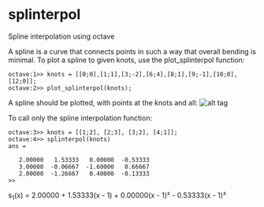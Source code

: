 # splinterpol
Spline interpolation using octave

A spline is a curve that connects points in such a way that overall bending is minimal.
To plot a spline to given knots, use the plot_splinterpol function:

```
octave:1>> knots = [[0;0],[1;1],[3;-2],[6;4],[8;1],[9;-1],[10;0],[12;0]];
octave:2>> plot_splinterpol(knots);
```

A spline should be plotted, with points at the knots and all:
![alt tag](https://raw.githubusercontent.com/medium-endian/splinterpol/master/example_plot.png)

To call only the spline interpolation function:

```
octave:3>> knots = [[1;2], [2;3], [3;2], [4;1]];
octave:4>> splinterpol(knots)
ans =

   2.00000   1.53333   0.00000  -0.53333
   3.00000  -0.06667  -1.60000   0.66667
   2.00000  -1.26667   0.40000  -0.13333
>>
```
s<sub>1</sub>(x) = 2.00000 + 1.53333(x - 1) + 0.00000(x - 1)² - 0.53333(x - 1)³
